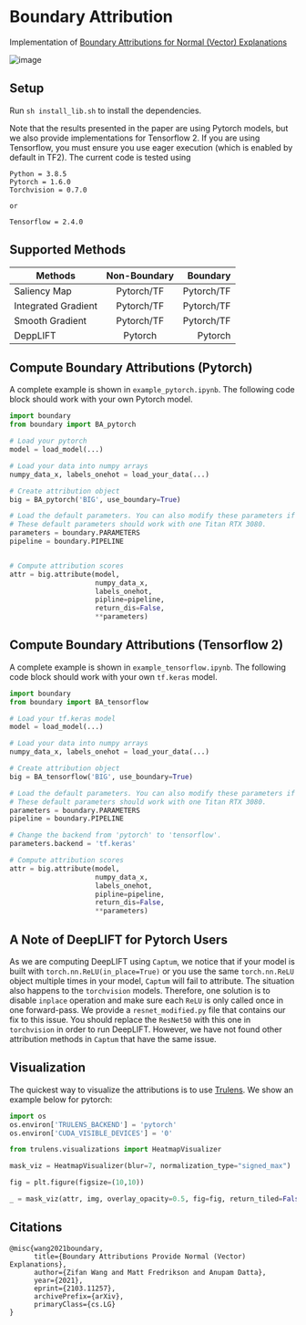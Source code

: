 # Boundary Attribution
Implementation of [Boundary Attributions for Normal (Vector) Explanations](https://arxiv.org/pdf/2103.11257.pdf)

![image](media/demo.png)

## Setup
Run `sh install_lib.sh` to install the dependencies. 

Note that the results presented in the paper are using Pytorch models, but we also provide implementations for Tensorflow 2. If you are using Tensorflow, you must ensure you use eager execution (which is enabled by default in TF2).  The current code is tested using 
```
Python = 3.8.5
Pytorch = 1.6.0
Torchvision = 0.7.0

or 

Tensorflow = 2.4.0
```

## Supported Methods

| Methods        | Non-Boundary          | Boundary  |
| ------------- |:-------------:| -----:|
| Saliency Map     | Pytorch/TF | Pytorch/TF |
| Integrated Gradient      | Pytorch/TF      |   Pytorch/TF |
| Smooth Gradient | Pytorch/TF      |   Pytorch/TF |
| DeppLIFT | Pytorch      |    Pytorch |


## Compute Boundary Attributions (Pytorch)

A complete example is shown in `example_pytorch.ipynb`. The following code block should work with your own Pytorch model.

```python
import boundary
from boundary import BA_pytorch

# Load your pytorch
model = load_model(...) 

# Load your data into numpy arrays
numpy_data_x, labels_onehot = load_your_data(...)

# Create attribution object 
big = BA_pytorch('BIG', use_boundary=True)

# Load the default parameters. You can also modify these parameters if needed. 
# These default parameters should work with one Titan RTX 3080.
parameters = boundary.PARAMETERS
pipeline = boundary.PIPELINE


# Compute attribution scores
attr = big.attribute(model,
                     numpy_data_x,
                     labels_onehot,
                     pipline=pipeline,
                     return_dis=False,
                     **parameters)
```

## Compute Boundary Attributions (Tensorflow 2)

A complete example is shown in `example_tensorflow.ipynb`. The following code block should work with your own `tf.keras` model.

```python
import boundary
from boundary import BA_tensorflow

# Load your tf.keras model
model = load_model(...) 

# Load your data into numpy arrays
numpy_data_x, labels_onehot = load_your_data(...)

# Create attribution object 
big = BA_tensorflow('BIG', use_boundary=True)

# Load the default parameters. You can also modify these parameters if needed. 
# These default parameters should work with one Titan RTX 3080.
parameters = boundary.PARAMETERS
pipeline = boundary.PIPELINE

# Change the backend from 'pytorch' to 'tensorflow'.
parameters.backend = 'tf.keras'

# Compute attribution scores
attr = big.attribute(model,
                     numpy_data_x,
                     labels_onehot,
                     pipline=pipeline,
                     return_dis=False,
                     **parameters)
```

## A Note of DeepLIFT for Pytorch Users
As we are computing DeepLIFT using `Captum`, we notice that if your model is built with `torch.nn.ReLU(in_place=True)` or you use the same `torch.nn.ReLU` object multiple times in your model, `Captum` will fail to attribute. The situation also happens to the `torchvision` models. Therefore, one solution is to disable `inplace` operation and make sure each `ReLU` is only called once in one forward-pass. We provide a `resnet_modified.py` file that contains our fix to this issue. You should replace the `ResNet50` with this one in `torchvision` in order to run DeepLIFT. However, we have not found other attribution methods in `Captum` that have the same issue. 

## Visualization

The quickest way to visualize the attributions is to use [Trulens](https://github.com/truera/trulens). We show an example below for pytorch:

```python
import os
os.environ['TRULENS_BACKEND'] = 'pytorch'
os.environ['CUDA_VISIBLE_DEVICES'] = '0'

from trulens.visualizations import HeatmapVisualizer

mask_viz = HeatmapVisualizer(blur=7, normalization_type="signed_max")

fig = plt.figure(figsize=(10,10))

_ = mask_viz(attr, img, overlay_opacity=0.5, fig=fig, return_tiled=False)
```

## Citations
```
@misc{wang2021boundary,
      title={Boundary Attributions Provide Normal (Vector) Explanations}, 
      author={Zifan Wang and Matt Fredrikson and Anupam Datta},
      year={2021},
      eprint={2103.11257},
      archivePrefix={arXiv},
      primaryClass={cs.LG}
}
```










